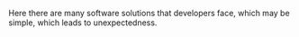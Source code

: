 Here there are many software solutions that developers face, which may be simple, which leads to unexpectedness.

